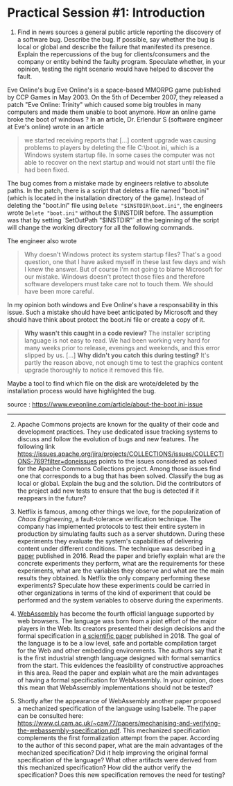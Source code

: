 # Practical Session #1: Introduction

1. Find in news sources a general public article reporting the discovery of a software bug. Describe the bug. If possible, say whether the bug is local or global and describe the failure that manifested its presence. Explain the repercussions of the bug for clients/consumers and the company or entity behind the faulty program. Speculate whether, in your opinion, testing the right scenario would have helped to discover the fault.

Eve Online's bug
Eve Online's is a space-based MMORPG game published by CCP Games in May 2003. On the 5th of December 2007, they released a patch "Eve Online: Trinity" which caused some big troubles in many computers and made them unable to boot anymore. How an online game broke the boot of windows ? In an article, Dr. Erlendur S (software engineer at Eve's online) wrote in an article

> we started receiving reports that [...] content upgrade was causing problems to players by deleting the file C:\boot.ini, which is a Windows system startup file. In some cases the computer was not able to recover on the next startup and would not start until the file had been fixed.

The bug comes from a mistake made by engineers relative to absolute paths. In the patch, there is a script that deletes a file named "boot.ini" (which is located in the installation directory of the game). Instead of deleting the "boot.ini" file using `Delete "$INSTDIR\boot.ini"`, the engineers wrote `Delete "boot.ini"` without the $\INSTDIR before. The assumption was that by setting `SetOutPath "$INSTDIR"` at the beginning of the script will change the working directory for all the following commands.

The engineer also wrote
> Why doesn't Windows protect its system startup files? That's a good question, one that I have asked myself in these last few days and wish I knew the answer. But of course I'm not going to blame Microsoft for our mistake. Windows doesn't protect those files and therefore software developers must take care not to touch them. We should have been more careful.

In my opinion both windows and Eve Online's have a responsability in this issue. Such a mistake should have beet anticipated by Microsoft and they should have think about protect the boot.ini file or create a copy of it.

> **Why wasn't this caught in a code review?** The installer scripting language is not easy to read. We had been working very hard for many weeks prior to release, evenings and weekends, and this error slipped by us.
[...]
**Why didn't you catch this during testing?** It's partly the reason above, not enough time to test the graphics content upgrade thoroughly to notice it removed this file.

Maybe a tool to find which file on the disk are wrote/deleted by the installation process would have highlighted the bug.

source : https://www.eveonline.com/article/about-the-boot.ini-issue

---

2. Apache Commons projects are known for the quality of their code and development practices. They use dedicated issue tracking systems to discuss and follow the evolution of bugs and new features. The following link https://issues.apache.org/jira/projects/COLLECTIONS/issues/COLLECTIONS-769?filter=doneissues points to the issues considered as solved for the Apache Commons Collections project. Among those issues find one that corresponds to a bug that has been solved. Classify the bug as local or global. Explain the bug and the solution. Did the contributors of the project add new tests to ensure that the bug is detected if it reappears in the future?

3. Netflix is famous, among other things we love, for the popularization of *Chaos Engineering*, a fault-tolerance verification technique. The company has implemented protocols to test their entire system in production by simulating faults such as a server shutdown. During these experiments they evaluate the system's capabilities of delivering content under different conditions. The technique was described in [a paper](https://arxiv.org/ftp/arxiv/papers/1702/1702.05843.pdf) published in 2016. Read the paper and briefly explain what are the concrete experiments they perform, what are the requirements for these experiments, what are the variables they observe and what are the main results they obtained. Is Netflix the only company performing these experiments? Speculate how these experiments could be carried in other organizations in terms of the kind of experiment that could be performed and the system variables to observe during the experiments.

4. [WebAssembly](https://webassembly.org/) has become the fourth official language supported by web browsers. The language was born from a joint effort of the major players in the Web. Its creators presented their design decisions and the formal specification in [a scientific paper](https://people.mpi-sws.org/~rossberg/papers/Haas,%20Rossberg,%20Schuff,%20Titzer,%20Gohman,%20Wagner,%20Zakai,%20Bastien,%20Holman%20-%20Bringing%20the%20Web%20up%20to%20Speed%20with%20WebAssembly.pdf) published in 2018. The goal of the language is to be a low level, safe and portable compilation target for the Web and other embedding environments. The authors say that it is the first industrial strength language designed with formal semantics from the start. This evidences the feasibility of constructive approaches in this area. Read the paper and explain what are the main advantages of having a formal specification for WebAssembly. In your opinion, does this mean that WebAssembly implementations should not be tested? 

5.  Shortly after the appearance of WebAssembly another paper proposed a mechanized specification of the language using Isabelle. The paper can be consulted here: https://www.cl.cam.ac.uk/~caw77/papers/mechanising-and-verifying-the-webassembly-specification.pdf. This mechanized specification complements the first formalization attempt from the paper. According to the author of this second paper, what are the main advantages of the mechanized specification? Did it help improving the original formal specification of the language? What other artifacts were derived from this mechanized specification? How did the author verify the specification? Does this new specification removes the need for testing?


